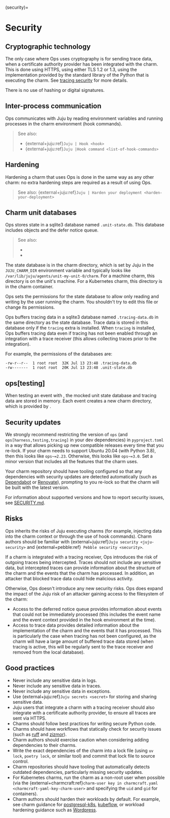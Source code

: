 (security)=

# Security

## Cryptographic technology

The only case where Ops uses cryptography is for sending trace data, when a certificate authority provider has been integrated with the charm. This is done using HTTPS, using either TLS 1.2 or 1.3, using the implementation provided by the standard library of the Python that is executing the charm. See [tracing security](#ops_tracing_security) for more details.

There is no use of hashing or digital signatures.

## Inter-process communication

Ops communicates with Juju by reading environment variables and running processes in the charm environment (hook commands).

> See also:
> - {external+juju:ref}`Juju | Hook <hook>`
> - {external+juju:ref}`Juju |Hook command <list-of-hook-commands>`

## Hardening

Hardening a charm that uses Ops is done in the same way as any other charm: no extra hardening steps are required as a result of using Ops.

> See also: {external+juju:ref}`Juju | Harden your deployment <harden-your-deployment>`

## Charm unit databases

Ops stores state in a sqlite3 database named `.unit-state.db`. This database includes [](ops.StoredState) objects and the defer notice queue.

> See also:
>  - [](#storedstate-uses-limitations)
>  - [](#how-and-when-to-defer-events)

The state database is in the charm directory, which is set by Juju in the `JUJU_CHARM_DIR` environment variable and typically looks like `/var/lib/juju/agents/unit-my-unit-0/charm`. For a machine charm, this directory is on the unit's machine. For a Kubernetes charm, this directory is in the charm container.

Ops sets the permissions for the state database to allow only reading and writing by the user running the charm. You shouldn't try to edit this file or change its permissions.

Ops buffers tracing data in a sqlite3 database named `.tracing-data.db` in the same directory as the state database. Trace data is stored in this database only if the `tracing` extra is installed. When `tracing` is installed, Ops buffers tracing data even if tracing has not been enabled through an integration with a trace receiver (this allows collecting traces prior to the integration).

For example, the permissions of the databases are:

```text
-rw-r--r--  1 root root  32K Jul 13 23:48 .tracing-data.db
-rw-------  1 root root  20K Jul 13 23:48 .unit-state.db
```

## ops[testing]

When testing an event with [](ops.testing.Context), the mocked unit state database and tracing data are stored in memory. Each event creates a new charm directory, which is provided by [](tempfile.TemporaryDirectory).

## Security updates

We strongly recommend restricting the version of `ops` (and `ops[harness,testing,tracing]` in your dev dependencies) in `pyproject.toml` in a way that allows picking up new compatible releases every time that you re-lock. If your charm needs to support Ubuntu 20.04 (with Python 3.8), then this looks like `ops~=2.23`. Otherwise, this looks like `ops~=3.0`. Set a minor version that includes all the features that the charm uses.

Your charm repository should have tooling configured so that any dependencies with security updates are detected automatically (such as [Dependabot](https://docs.github.com/en/code-security/dependabot/dependabot-security-updates/about-dependabot-security-updates) or [Renovate](https://www.mend.io/renovate/)), prompting to you re-lock so that the charm will be built with the latest version.

For information about supported versions and how to report security issues, see [SECURITY.md](https://github.com/canonical/operator/blob/main/SECURITY.md).

## Risks

Ops inherits the risks of Juju executing charms (for example, injecting data into the charm context or through the use of hook commands). Charm authors should be familiar with {external+juju:ref}`Juju security <juju-security>` and {external+pebble:ref}` Pebble security <security>`.

If a charm is integrated with a tracing receiver, Ops introduces the risk of outgoing traces being intercepted. Traces should not include any sensitive data, but intercepted traces can provide information about the structure of the charm and the events that the charm has processed. In addition, an attacker that blocked trace data could hide malicious activity.

Otherwise, Ops doesn't introduce any new security risks. Ops does expand the impact of the Juju risk of an attacker gaining access to the filesystem of the charm:

* Access to the deferred notice queue provides information about events that could not be immediately processed (this includes the event name and the event context provided in the hook environment at the time).
* Access to trace data provides detailed information about the implementation of the charm and the events that it has processed. This is particularly the case when tracing has not been configured, as the charm will have a large amount of buffered trace data stored (when tracing is active, this will be regularly sent to the trace receiver and removed from the local database).

## Good practices

* Never include any sensitive data in logs.
* Never include any sensitive data in traces.
* Never include any sensitive data in exceptions.
* Use {external+juju:ref}`Juju secrets <secret>` for storing and sharing sensitive data.
* Juju users that integrate a charm with a tracing receiver should also integrate with a certificate authority provider, to ensure all traces are sent via HTTPS.
* Charms should follow best practices for writing secure Python code.
* Charms should have workflows that statically check for security issues (such as [ruff](https://docs.astral.sh/ruff/linter/) and [zizmor](https://docs.zizmor.sh/)).
* Charm authors should exercise caution when considering adding dependencies to their charms.
* Write the exact dependencies of the charm into a lock file (using `uv lock`, `poetry lock`, or similar tool) and commit that lock file to source control.
* Charm repositories should have tooling that automatically detects outdated dependencies, particularly missing security updates.
* For Kubernetes charms, run the charm as a non-root user when possible (via the {external+charmcraft:ref}`charm-user key in charmcraft.yaml <charmcraft-yaml-key-charm-user>` and specifying the `uid` and `gid` for containers).
* Charm authors should harden their workloads by default. For example, see charm guidance for [postgresql-k8s](https://canonical-charmed-postgresql-k8s.readthedocs-hosted.com/14/explanation/security/), [kubeflow](https://discourse.charmhub.io/t/security/15935), or workload hardening guidance such as [Wordpress](https://developer.wordpress.org/advanced-administration/security/hardening/).
